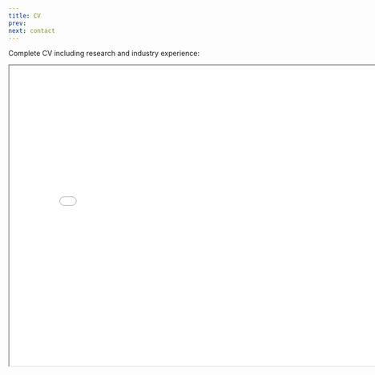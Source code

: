 ```yaml
---
title: CV
prev: 
next: contact
---
```


 <!-- <p>Open in viewer at <a href="/pdf/202112_CV.pdf">CV</a>.</p> -->
Complete CV including research and industry experience:  

 <iframe src="/pdf/202205_CV.pdf" height="600" width="800"></iframe>


